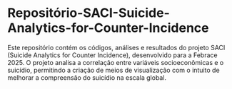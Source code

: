 # Repositório-SACI-Suicide-Analytics-for-Counter-Incidence
Este repositório contém os códigos, análises e resultados do projeto SACI (Suicide Analytics for Counter Incidence), desenvolvido para a Febrace 2025. O projeto analisa a correlação entre variáveis socioeconômicas e o suicídio, permitindo a criação de meios de visualização com o intuito de melhorar a compreensão do suicídio na escala global. 
